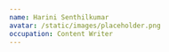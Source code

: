 ```yaml
---
name: Harini Senthilkumar
avatar: /static/images/placeholder.png
occupation: Content Writer
---
```

